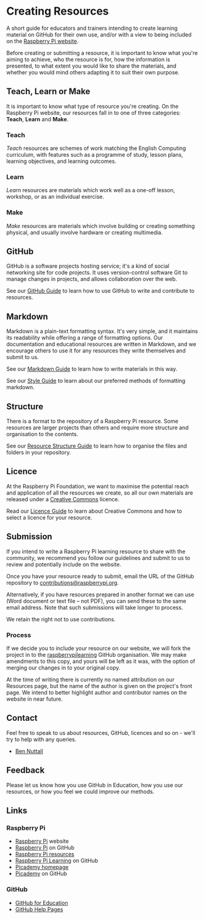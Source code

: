# Creating Resources

A short guide for educators and trainers intending to create learning material on GitHub for their own use, and/or with a view to being included on the [Raspberry Pi website](http://www.rasperrypi.org/resources/).

Before creating or submitting a resource, it is important to know what you're aiming to achieve, who the resource is for, how the information is presented, to what extent you would like to share the materials, and whether you would mind others adapting it to suit their own purpose.

## Teach, Learn or Make

It is important to know what type of resource you're creating. On the Raspberry Pi website, our resources fall in to one of three categories: **Teach**, **Learn** and **Make**.

### Teach

*Teach* resources are schemes of work matching the English Computing curriculum, with features such as a programme of study, lesson plans, learning objectives, and learning outcomes.

### Learn

*Learn* resources are materials which work well as a one-off lesson, workshop, or as an individual exercise.

### Make

*Make* resources are materials which involve building or creating something physical, and usually involve hardware or creating multimedia.

## GitHub

GitHub is a software projects hosting service; it's a kind of social networking site for code projects. It uses version-control software Git to manage changes in projects, and allows collaboration over the web.

See our [GitHub Guide](github/README.md) to learn how to use GitHub to write and contribute to resources.

## Markdown

Markdown is a plain-text formatting syntax. It's very simple, and it maintains its readability while offering a range of formatting options. Our documentation and educational resources are written in Markdown, and we encourage others to use it for any resources they write themselves and submit to us.

See our [Markdown Guide](markdown-guide.md) to learn how to write materials in this way.

See our [Style Guide](style-guide.md) to learn about our preferred methods of formatting markdown.

## Structure

There is a format to the repository of a Raspberry Pi resource. Some resources are larger projects than others and require more structure and organisation to the contents.

See our [Resource Structure Guide](structure-guide.md) to learn how to organise the files and folders in your repository.

## Licence

At the Raspberry Pi Foundation, we want to maximise the potential reach and application of all the resources we create, so all our own materials are released under a [Creative Commons](http://creativecommons.org/) licence.

Read our [Licence Guide](licence-guide.md) to learn about Creative Commons and how to select a licence for your resource.

## Submission

If you intend to write a Raspberry Pi learning resource to share with the community, we recommend you follow our guidelines and submit to us to review and potentially include on the website.

Once you have your resource ready to submit, email the URL of the GitHub repository to [contributions@raspberrypi.org](mailto:contributions@raspberrypi.org).

Alternatively, if you have resources prepared in another format we can use (Word document or text file – not PDF), you can send these to the same email address. Note that such submissions will take longer to process.

We retain the right not to use contributions.

### Process

If we decide you to include your resource on our website, we will fork the project in to the [raspberrypilearning](https://github.com/raspberrypilearning) GitHub organisation. We may make amendments to this copy, and yours will be left as it was, with the option of merging our changes in to your original copy.

At the time of writing there is currently no named attribution on our Resources page, but the name of the author is given on the project's front page. We intend to better highlight author and contributor names on the website in near future.

## Contact

Feel free to speak to us about resources, GitHub, licences and so on - we'll try to help with any queries.

- [Ben Nuttall](https://github.com/bennuttall)

## Feedback

Please let us know how you use GitHub in Education, how you use our resources, or how you feel we could improve our methods.

## Links

### Raspberry Pi

- [Raspberry Pi](http://www.raspberrypi.org/) website
- [Raspberry Pi](https://github.com/raspberrypi) on GitHub
- [Raspberry Pi resources](http://www.raspberrypi.org/resources)
- [Raspberry Pi Learning](https://github.com/raspberrypilearning) on GitHub
- [Picademy homepage](http://www.raspberrypi.org/picademy)
- [Picademy](https://github.com/picademy) on GitHub

### GitHub

- [GitHub for Education](https://education.github.com)
- [GitHub Help Pages](https://help.github.com/)
